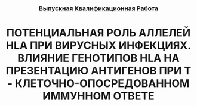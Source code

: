 <h3 align="center"><a href="https://www.hse.ru/ba/cmb/students/diplomas/924747369" target="_blank">Выпускная Квалификационная Работа</a></h3>  
<h1 align="center">ПОТЕНЦИАЛЬНАЯ РОЛЬ АЛЛЕЛЕЙ HLA ПРИ ВИРУСНЫХ ИНФЕКЦИЯХ. ВЛИЯНИЕ ГЕНОТИПОВ HLA НА ПРЕЗЕНТАЦИЮ АНТИГЕНОВ 
ПРИ Т - КЛЕТОЧНО-ОПОСРЕДОВАННОМ ИММУННОМ ОТВЕТЕ</h1>